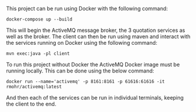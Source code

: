 This project can be run using Docker with the following command:

`docker-compose up --build`

This will begin the ActiveMQ message broker, the 3 quotation services as well as the broker. The client can then be run using maven and interact with the services running on Docker using the following command:

`mvn exec:java -pl client`



To run this project without Docker the ActiveMQ Docker image must be running locally. This can be done using the below command:

`docker run --name='activemq' -p 8161:8161 -p 61616:61616 -it rmohr/activemq:latest`

And then each of the services can be run in individual terminals, keeping the client to the end.